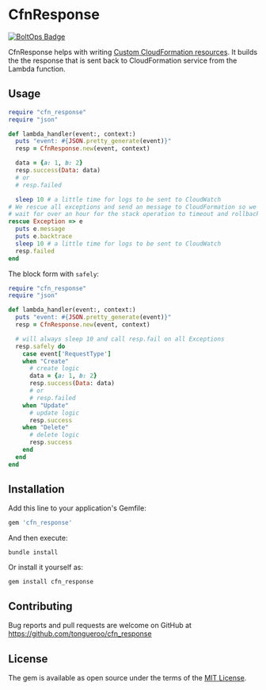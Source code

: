 # CfnResponse

[![BoltOps Badge](https://img.boltops.com/boltops/badges/boltops-badge.png)](https://www.boltops.com)

CfnResponse helps with writing [Custom CloudFormation resources](https://docs.aws.amazon.com/AWSCloudFormation/latest/UserGuide/template-custom-resources.html). It builds the the response that is sent back to CloudFormation service from the Lambda function.

## Usage

```ruby
require "cfn_response"
require "json"

def lambda_handler(event:, context:)
  puts "event: #{JSON.pretty_generate(event)}"
  resp = CfnResponse.new(event, context)

  data = {a: 1, b: 2}
  resp.success(Data: data)
  # or
  # resp.failed

  sleep 10 # a little time for logs to be sent to CloudWatch
# We rescue all exceptions and send an message to CloudFormation so we dont have to
# wait for over an hour for the stack operation to timeout and rollback.
rescue Exception => e
  puts e.message
  puts e.backtrace
  sleep 10 # a little time for logs to be sent to CloudWatch
  resp.failed
end
```

The block form with `safely`:

```ruby
require "cfn_response"
require "json"

def lambda_handler(event:, context:)
  puts "event: #{JSON.pretty_generate(event)}"
  resp = CfnResponse.new(event, context)

  # will always sleep 10 and call resp.fail on all Exceptions
  resp.safely do
    case event['RequestType']
    when "Create"
      # create logic
      data = {a: 1, b: 2}
      resp.success(Data: data)
      # or
      # resp.failed
    when "Update"
      # update logic
      resp.success
    when "Delete"
      # delete logic
      resp.success
    end
  end
end
```

## Installation

Add this line to your application's Gemfile:

```ruby
gem 'cfn_response'
```

And then execute:

    bundle install

Or install it yourself as:

    gem install cfn_response

## Contributing

Bug reports and pull requests are welcome on GitHub at https://github.com/tongueroo/cfn_response

## License

The gem is available as open source under the terms of the [MIT License](https://opensource.org/licenses/MIT).
